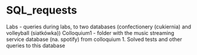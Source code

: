 # SQL_requests
Labs - queries during labs, to two databases (confectionery (cukiernia)  and volleyball (siatkówka))
Colloquium1 - folder with the music streaming service database (na. spotify) from colloquium 1. Solved tests and other queries to this database

